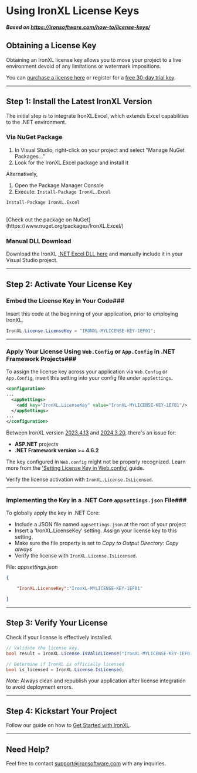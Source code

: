 # Using IronXL License Keys

***Based on <https://ironsoftware.com/how-to/license-keys/>***


## Obtaining a License Key

Obtaining an IronXL license key allows you to move your project to a live environment devoid of any limitations or watermark impositions.

You can [purchase a license here](https://ironsoftware.com/csharp/excel/licensing/) or register for a [free 30-day trial key](https://ironsoftware.com/csharp/excel/licensing/).

<hr class="separator">

## Step 1: Install the Latest IronXL Version


The initial step is to integrate IronXL.Excel, which extends Excel capabilities to the .NET environment.

<h3>Via NuGet Package</h3>

1. In Visual Studio, right-click on your project and select "Manage NuGet Packages..."
2. Look for the IronXL.Excel package and install it

Alternatively,

1. Open the Package Manager Console
2. Execute: `Install-Package IronXL.Excel`

```shell
Install-Package IronXL.Excel
```

<br>
[Check out the package on NuGet](https://www.nuget.org/packages/IronXL.Excel/)

<h3>Manual DLL Download</h3>

Download the IronXL [.NET Excel DLL here](https://ironsoftware.com/csharp/excel/packages/IronXL.zip) and manually include it in your Visual Studio project.

<hr class="separator">

## Step 2: Activate Your License Key

### Embed the License Key in Your Code###

Insert this code at the beginning of your application, prior to employing IronXL.

```cs
IronXL.License.LicenseKey = "IRONXL-MYLICENSE-KEY-1EF01";
```

<hr class="separator">

### Apply Your License Using `Web.Config` or `App.Config` in .NET Framework Projects###

To assign the license key across your application via `Web.Config` or `App.Config`, insert this setting into your config file under `appSettings`.

```xml
<configuration>
...
  <appSettings>
    <add key="IronXL.LicenseKey" value="IronXL-MYLICENSE-KEY-1EF01"/>
  </appSettings>
...
</configuration>
```

Between IronXL version [2023.4.13](https://www.nuget.org/packages/IronXL.Excel/2023.4.13) and [2024.3.20](https://www.nuget.org/packages/IronXL.Excel/2024.3.20), there's an issue for:
- **ASP.NET** projects
- **.NET Framework version >= 4.6.2**

The key configured in `Web.config` might not be properly recognized. Learn more from the ['Setting License Key in Web.config'](https://ironsoftware.com/csharp/excel/troubleshooting/license-key-web.config/) guide.

Verify the license activation with `IronXL.License.IsLicensed`.

<hr class="separator">

### Implementing the Key in a .NET Core `appsettings.json` File###

To globally apply the key in .NET Core:

* Include a JSON file named `appsettings.json` at the root of your project
* Insert a 'IronXL.LicenseKey' setting. Assign your license key to this setting.
* Make sure the file property is set to *Copy to Output Directory: Copy always*
* Verify the license with `IronXL.License.IsLicensed`.

File: *appsettings.json*
```json
{

	"IronXL.LicenseKey":"IronXL-MYLICENSE-KEY-1EF01"

}  
```

<hr class="separator">

## Step 3: Verify Your License

Check if your license is effectively installed.

```cs
// Validate the license key.
bool result = IronXL.License.IsValidLicense("IronXL-MYLICENSE-KEY-1EF01");

// Determine if IronXL is officially licensed
bool is_licensed = IronXL.License.IsLicensed;
```

*Note:* Always clean and republish your application after license integration to avoid deployment errors.

<hr class="separator">

## Step 4: Kickstart Your Project

Follow our guide on how to [Get Started with IronXL](https://ironsoftware.com/csharp/excel/docs/).

<hr class="separator">

## Need Help?

Feel free to contact [support@ironsoftware.com](mailto:support@ironsoftware.com) with any inquiries.